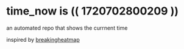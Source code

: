 # time_now is (( 1720702800209 ))

an automated repo that shows the currnent time

inspired by [breakingheatmap](https://github.com/breakingheatmap/breakingheatmap)